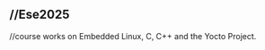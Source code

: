 //Ese2025
--------------------------------------------------------------
//course works on Embedded Linux, C, C++ and the Yocto Project.
